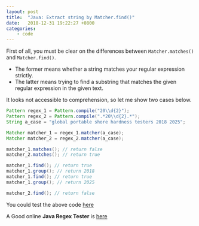 ```yaml
---
layout: post
title:  "Java: Extract string by Matcher.find()"
date:   2018-12-31 19:22:27 +0800
categories:
    - code
---
```

First of all, you must be clear on the differences between `Matcher.matches()` and `Matcher.find()`.

- The former means whether a string matches your regular expression strictly.
- The latter means trying to find a substring that matches the given regular expression in the given text.

It looks not accessible to comprehension, so let me show two cases below.

```java
Pattern regex_1 = Pattern.compile("20\\d{2}");
Pattern regex_2 = Pattern.compile(".*20\\d{2}.*");
String a_case = "global portable shore hardness testers 2018 2025";

Matcher matcher_1 = regex_1.matcher(a_case);
Matcher matcher_2 = regex_2.matcher(a_case);

matcher_1.matches(); // return false
matcher_2.matches(); // return true

matcher_1.find(); // return true
matcher_1.group(); // return 2018
matcher_1.find(); // return true
matcher_1.group(); // return 2025

matcher_2.find(); // return false
```

You could test the above code [here](https://ideone.com/odnrFj)

A Good online __Java Regex Tester__ is [here](https://www.freeformatter.com/java-regex-tester.html)
